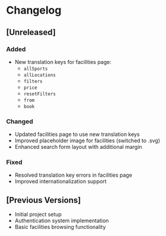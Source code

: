 # Changelog

## [Unreleased]

### Added
- New translation keys for facilities page:
  - `allSports`
  - `allLocations`
  - `filters`
  - `price`
  - `resetFilters`
  - `from`
  - `book`

### Changed
- Updated facilities page to use new translation keys
- Improved placeholder image for facilities (switched to .svg)
- Enhanced search form layout with additional margin

### Fixed
- Resolved translation key errors in facilities page
- Improved internationalization support

## [Previous Versions]
- Initial project setup
- Authentication system implementation
- Basic facilities browsing functionality
